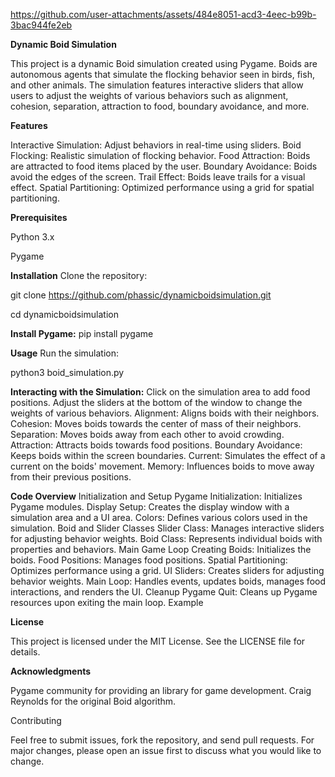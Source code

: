 


https://github.com/user-attachments/assets/484e8051-acd3-4eec-b99b-3bac944fe2eb



**Dynamic Boid Simulation**

This project is a dynamic Boid simulation created using Pygame. Boids are autonomous agents that simulate the flocking behavior seen in birds, fish, and other animals. The simulation features interactive sliders that allow users to adjust the weights of various behaviors such as alignment, cohesion, separation, attraction to food, boundary avoidance, and more.




**Features**

Interactive Simulation: Adjust behaviors in real-time using sliders.
Boid Flocking: Realistic simulation of flocking behavior.
Food Attraction: Boids are attracted to food items placed by the user.
Boundary Avoidance: Boids avoid the edges of the screen.
Trail Effect: Boids leave trails for a visual effect.
Spatial Partitioning: Optimized performance using a grid for spatial partitioning.

**Prerequisites**

Python 3.x

Pygame

**Installation**
Clone the repository:

git clone https://github.com/phassic/dynamicboidsimulation.git

cd dynamicboidsimulation

**Install Pygame:**
pip install pygame

**Usage**
Run the simulation:

python3 boid_simulation.py

**Interacting with the Simulation:**
Click on the simulation area to add food positions.
Adjust the sliders at the bottom of the window to change the weights of various behaviors.
Alignment: Aligns boids with their neighbors.
Cohesion: Moves boids towards the center of mass of their neighbors.
Separation: Moves boids away from each other to avoid crowding.
Attraction: Attracts boids towards food positions.
Boundary Avoidance: Keeps boids within the screen boundaries.
Current: Simulates the effect of a current on the boids' movement.
Memory: Influences boids to move away from their previous positions.

**Code Overview**
Initialization and Setup
Pygame Initialization: Initializes Pygame modules.
Display Setup: Creates the display window with a simulation area and a UI area.
Colors: Defines various colors used in the simulation.
Boid and Slider Classes
Slider Class: Manages interactive sliders for adjusting behavior weights.
Boid Class: Represents individual boids with properties and behaviors.
Main Game Loop
Creating Boids: Initializes the boids.
Food Positions: Manages food positions.
Spatial Partitioning: Optimizes performance using a grid.
UI Sliders: Creates sliders for adjusting behavior weights.
Main Loop: Handles events, updates boids, manages food interactions, and renders the UI.
Cleanup
Pygame Quit: Cleans up Pygame resources upon exiting the main loop.
Example

**License**

This project is licensed under the MIT License. See the LICENSE file for details.

**Acknowledgments**

Pygame community for providing an  library for game development.
Craig Reynolds for the original Boid algorithm.

Contributing

Feel free to submit issues, fork the repository, and send pull requests. For major changes, please open an issue first to discuss what you would like to change.
